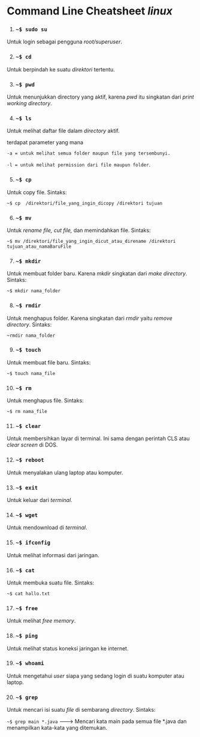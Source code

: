 # Command Line Cheatsheet *linux*


 1. ### `~$ sudo su` 

Untuk login sebagai pengguna *root/superuser*.
 
2. ### `~$ cd`

Untuk berpindah ke suatu *direktori* tertentu.

3. ### `~$ pwd`

Untuk menunjukkan directory yang aktif, karena *pwd* itu singkatan dari *print working directory*.

4. ### `~$ ls`

Untuk melihat daftar file dalam *directory* aktif.

terdapat parameter yang mana

`-a = untuk melihat semua folder maupun file yang tersembunyi.`

`-l = untuk melihat permission dari file maupun folder`.


5. ### `~$ cp`

Untuk copy file. Sintaks:

`~$ cp  /direktori/file_yang_ingin_dicopy /direktori tujuan`

6. ### `~$ mv`

Untuk *rename file, cut file,* dan memindahkan file. Sintaks:

`~$ mv /direktori/file_yang_ingin_dicut_atau_direname /direktori tujuan_atau_namaBaruFile`

7. ### `~$ mkdir`

Untuk membuat folder baru. Karena *mkdir* singkatan dari *make directory*. Sintaks:

`~$ mkdir nama_folder`

8. ### `~$ rmdir`

Untuk menghapus folder. Karena singkatan dari *rmdir* yaitu *remove directory*. Sintaks:

`~rmdir nama_folder`

9. ### `~$ touch`

Untuk membuat file baru. Sintaks:

`~$ touch nama_file`

10. ### `~$ rm`

Untuk menghapus file. Sintaks:

`~$ rm nama_file`

11. ### `~$ clear`

Untuk membersihkan layar di terminal. Ini sama dengan perintah CLS atau *clear screen* di DOS.

12. ### `~$ reboot`

Untuk menyalakan ulang laptop atau komputer.

13. ### `~$ exit`

Untuk keluar dari *terminal*.

14. ### `~$ wget`

Untuk mendownload di *terminal*.

15. ### `~$ ifconfig`

Untuk melihat informasi dari jaringan.

16. ### `~$ cat`

Untuk membuka suatu file. Sintaks:

`~$ cat hallo.txt`


17. ### `~$ free`

Untuk melihat *free memory*.


18. ### `~$ ping`

Untuk melihat status koneksi jaringan ke internet.

19. ### `~$ whoami`

Untuk mengetahui *user* siapa yang sedang login di suatu komputer atau laptop.

20. ### `~$ grep`

Untuk mencari isi suatu *file* di sembarang *directory*. Sintaks:

`~$ grep main *.java` ---> Mencari kata main pada semua file *.java dan menampilkan kata-kata yang ditemukan.

